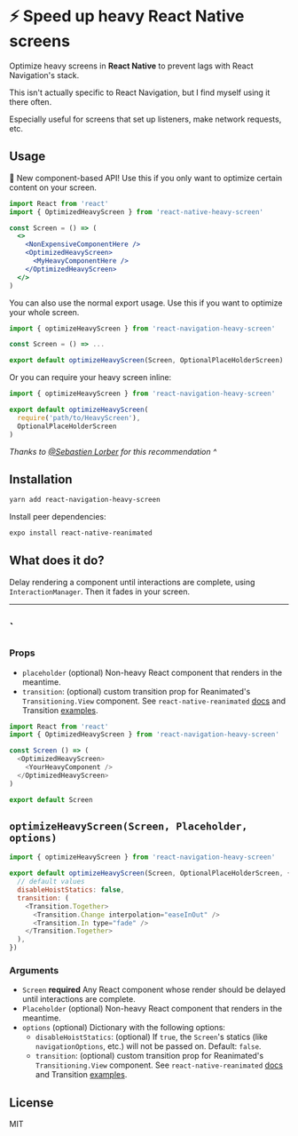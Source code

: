 # ⚡️ Speed up heavy React Native screens

Optimize heavy screens in **React Native** to prevent lags with React Navigation's stack.

This isn't actually specific to React Navigation, but I find myself using it there often.

Especially useful for screens that set up listeners, make network requests, etc.

## Usage

🥳 New component-based API! Use this if you only want to optimize certain content on your screen.

```jsx
import React from 'react'
import { OptimizedHeavyScreen } from 'react-native-heavy-screen'

const Screen = () => (
  <>
    <NonExpensiveComponentHere />
    <OptimizedHeavyScreen>
      <MyHeavyComponentHere />
    </OptimizedHeavyScreen>
  </>
)
```

You can also use the normal export usage. Use this if you want to optimize your whole screen.

```js
import { optimizeHeavyScreen } from 'react-navigation-heavy-screen'

const Screen = () => ...

export default optimizeHeavyScreen(Screen, OptionalPlaceHolderScreen)
```

Or you can require your heavy screen inline:

```js
import { optimizeHeavyScreen } from 'react-navigation-heavy-screen'

export default optimizeHeavyScreen(
  require('path/to/HeavyScreen'),
  OptionalPlaceHolderScreen
)
```

_Thanks to [@Sebastien Lorber](https://twitter.com/sebastienlorber/status/1250113509880401933) for this recommendation ^_

## Installation

```sh
yarn add react-navigation-heavy-screen
```

Install peer dependencies:

```sh
expo install react-native-reanimated
```

## What does it do?

Delay rendering a component until interactions are complete, using `InteractionManager`. Then it fades in your screen.

---

## `<OptimizedHeavyScreen />

### Props

- `placeholder` (optional) Non-heavy React component that renders in the meantime.
- `transition`: (optional) custom transition prop for Reanimated's `Transitioning.View` component. See `react-native-reanimated` [docs](https://software-mansion.github.io/react-native-reanimated/transitions.html) and Transition [examples](https://github.com/software-mansion/react-native-reanimated/tree/master/Example/src/transitions).

```js
import React from 'react'
import { OptimizedHeavyScreen } from 'react-navigation-heavy-screen'

const Screen () => (
  <OptimizedHeavyScreen>
    <YourHeavyComponent />
  </OptimizedHeavyScreen>
)

export default Screen
```

## `optimizeHeavyScreen(Screen, Placeholder, options)`

```js
import { optimizeHeavyScreen } from 'react-navigation-heavy-screen'

export default optimizeHeavyScreen(Screen, OptionalPlaceHolderScreen, {
  // default values
  disableHoistStatics: false,
  transition: (
    <Transition.Together>
      <Transition.Change interpolation="easeInOut" />
      <Transition.In type="fade" />
    </Transition.Together>
  ),
})
```

### Arguments

- `Screen` **required** Any React component whose render should be delayed until interactions are complete.
- `Placeholder` (optional) Non-heavy React component that renders in the meantime.
- `options` (optional) Dictionary with the following options:
  - `disableHoistStatics`: (optional) If `true`, the `Screen`'s statics (like `navigationOptions`, etc.) will not be passed on. Default: `false`.
  - `transition`: (optional) custom transition prop for Reanimated's `Transitioning.View` component. See `react-native-reanimated` [docs](https://software-mansion.github.io/react-native-reanimated/transitions.html) and Transition [examples](https://github.com/software-mansion/react-native-reanimated/tree/master/Example/src/transitions).

## License

MIT
